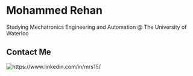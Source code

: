 # Mohammed Rehan
Studying Mechatronics Engineering and Automation @ The University of Waterloo

## Contact Me
<p style="text-decoration:none;">
<!--  <a href="https://shivamwalia.com" style="text-decoration:none;">
    <img src="https://img.shields.io/badge/-Website-000?style=for-the-badge&amp;logo=linkedin&amp;logoColor=white&amp;link=https://shivamwalia.com" alt="https://shivamwalia.com">
  </a> -->
  <a href="https://www.linkedin.com/in/mrs15/" style="text-decoration:none;">
    <img src="https://img.shields.io/badge/-LinkedIn-000?style=for-the-badge&amp;logo=linkedin&amp;logoColor=white&amp;link=https://www.linkedin.com/in/mrs15/" alt="https://www.linkedin.com/in/mrs15/">
  </a>
</p>
